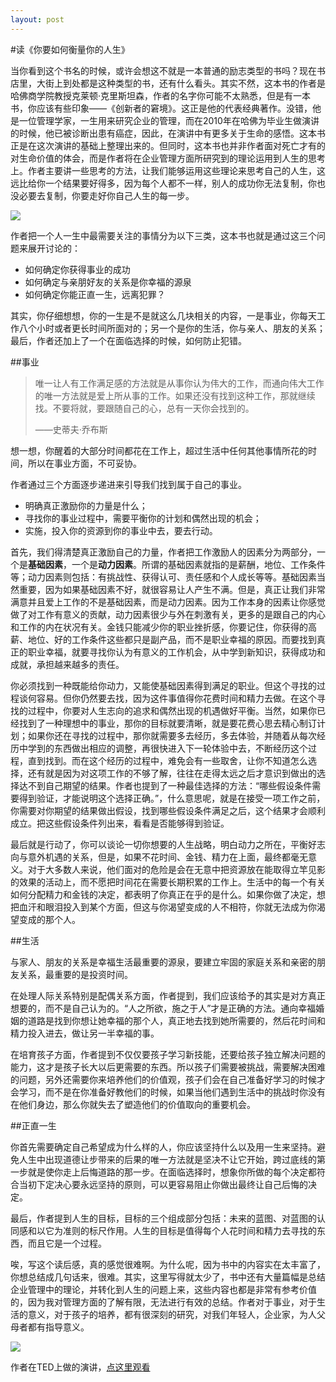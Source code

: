 ```yaml
---
layout: post
---
```

#读《你要如何衡量你的人生》

当你看到这个书名的时候，或许会想这不就是一本普通的励志类型的书吗？现在书店里，大街上到处都是这种类型的书，还有什么看头。其实不然，这本书的作者是哈佛商学院教授克莱顿·克里斯坦森，作者的名字你可能不太熟悉，但是有一本书，你应该有些印象——《创新者的窘境》。这正是他的代表经典著作。没错，他是一位管理学家，一生用来研究企业的管理，而在2010年在哈佛为毕业生做演讲的时候，他已被诊断出患有癌症，因此，在演讲中有更多关于生命的感悟。这本书正是在这次演讲的基础上整理出来的。但同时，这本书也并非作者面对死亡才有的对生命价值的体会，而是作者将在企业管理方面所研究到的理论运用到人生的思考上。作者主要讲一些思考的方法，让我们能够运用这些理论来思考自己的人生，这远比给你一个结果要好得多，因为每个人都不一样，别人的成功你无法复制，你也没必要去复制，你要走好你自己人生的每一步。

![](http://d.pr/i/VGc0.jpg)

作者把一个人一生中最需要关注的事情分为以下三类，这本书也就是通过这三个问题来展开讨论的：

- 如何确定你获得事业的成功
- 如何确定与亲朋好友的关系是你幸福的源泉
- 如何确定你能正直一生，远离犯罪？

其实，你仔细想想，你的一生是不是就这么几块相关的内容，一是事业，你每天工作八个小时或者更长时间所面对的；另一个是你的生活，你与亲人、朋友的关系；最后，作者还加上了一个在面临选择的时候，如何防止犯错。

##事业

>唯一让人有工作满足感的方法就是从事你认为伟大的工作，而通向伟大工作的唯一方法就是爱上所从事的工作。如果还没有找到这种工作，那就继续找。不要将就，要跟随自己的心，总有一天你会找到的。
>
>——史蒂夫·乔布斯

想一想，你醒着的大部分时间都花在工作上，超过生活中任何其他事情所花的时间，所以在事业方面，不可妥协。

作者通过三个方面逐步递进来引导我们找到属于自己的事业。

- 明确真正激励你的力量是什么；
- 寻找你的事业过程中，需要平衡你的计划和偶然出现的机会；
- 实施，投入你的资源到你的事业中去，要去行动。

首先，我们得清楚真正激励自己的力量，作者把工作激励人的因素分为两部分，一个是**基础因素**，一个是**动力因素**。所谓的基础因素就指的是薪酬，地位、工作条件等；动力因素则包括：有挑战性、获得认可、责任感和个人成长等等。基础因素当然重要，因为如果基础因素不好，就很容易让人产生不满。但是，真正让我们非常满意并且爱上工作的不是基础因素，而是动力因素。因为工作本身的因素让你感觉做了对工作有意义的贡献，动力因素很少与外在刺激有关，更多的是跟自己的内心和工作的内在状况有关。金钱只能减少你的职业挫折感，你要记住，你获得的高薪、地位、好的工作条件这些都只是副产品，而不是职业幸福的原因。而要找到真正的职业幸福，就要寻找你认为有意义的工作机会，从中学到新知识，获得成功和成就，承担越来越多的责任。

你必须找到一种既能给你动力，又能使基础因素得到满足的职业。但这个寻找的过程谈何容易。但你仍然要去找，因为这件事值得你花费时间和精力去做。在这个寻找的过程中，你要对人生志向的追求和偶然出现的机遇做好平衡。当然，如果你已经找到了一种理想中的事业，那你的目标就要清晰，就是要花费心思去精心制订计划；如果你还在寻找的过程中，那你就需要多去经历，多去体验，并随着从每次经历中学到的东西做出相应的调整，再很快进入下一轮体验中去，不断经历这个过程，直到找到。而在这个经历的过程中，难免会有一些取舍，让你不知道怎么选择，还有就是因为对这项工作的不够了解，往往在走得太远之后才意识到做出的选择达不到自己期望的结果。作者也提到了一种最佳选择的方法：“哪些假设条件需要得到验证，才能说明这个选择正确。”，什么意思呢，就是在接受一项工作之前，你需要对你期望的结果做出假设，找到哪些假设条件满足之后，这个结果才会顺利成立。把这些假设条件列出来，看看是否能够得到验证。

最后就是行动了，你可以谈论一切你想要的人生战略，明白动力之所在，平衡好志向与意外机遇的关系，但是，如果不花时间、金钱、精力在上面，最终都毫无意义。对于大多数人来说，他们面对的危险是会在无意中把资源放在能取得立竿见影的效果的活动上，而不愿把时间花在需要长期积累的工作上。生活中的每一个有关如何分配精力和金钱的决定，都表明了你真正在乎的是什么。如果你做了决定，想把血汗和眼泪投入到某个方面，但这与你渴望变成的人不相符，你就无法成为你渴望变成的那个人。

##生活

与家人、朋友的关系是幸福生活最重要的源泉，要建立牢固的家庭关系和亲密的朋友关系，最重要的是投资时间。

在处理人际关系特别是配偶关系方面，作者提到，我们应该给予的其实是对方真正想要的，而不是自己认为的。“人之所欲，施之于人”才是正确的方法。通向幸福婚姻的道路是找到你想让她幸福的那个人，真正地去找到她所需要的，然后花时间和精力投入进去，做让另一半幸福的事。

在培育孩子方面，作者提到不仅仅要孩子学习新技能，还要给孩子独立解决问题的能力，这才是孩子长大以后更需要的东西。所以孩子们需要被挑战，需要解决困难的问题，另外还需要你来培养他们的价值观，孩子们会在自己准备好学习的时候才会学习，而不是在你准备好教他们的时候，如果当他们遇到生活中的挑战时你没有在他们身边，那么你就失去了塑造他们的价值取向的重要机会。

##正直一生

你首先需要确定自己希望成为什么样的人，你应该坚持什么以及用一生来坚持。避免人生中出现道德让步带来的后果的唯一方法就是坚决不让它开始，跨过底线的第一步就是使你走上后悔道路的那一步。在面临选择时，想象你所做的每个决定都符合当初下定决心要永远坚持的原则，可以更容易阻止你做出最终让自己后悔的决定。

最后，作者提到人生的目标，目标的三个组成部分包括：未来的蓝图、对蓝图的认同感和以它为准则的标尺作用。人生的目标是值得每个人花时间和精力去寻找的东西，而且它是一个过程。

唉，写这个读后感，真的感觉很难啊。为什么呢，因为书中的内容实在太丰富了，你想总结成几句话来，很难。其实，这里写得就太少了，书中还有大量篇幅是总结企业管理中的理论，并转化到人生的问题上来，这些内容也都是非常有参考价值的，因为我对管理方面的了解有限，无法进行有效的总结。作者对于事业，对于生活的意义，对于孩子的培养，都有很深刻的研究，对我们年轻人，企业家，为人父母者都有指导意义。

![](http://d.pr/i/1fYj.jpg)

作者在TED上做的演讲，[点这里观看](http://v.youku.com/v_show/id_XNDk4MTMyMTI0.html)
